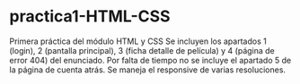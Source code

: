 # practica1-HTML-CSS
Primera práctica del módulo HTML y CSS
Se incluyen los apartados 1 (login), 2 (pantalla principal), 3 (ficha detalle de película) y 4 (página de error 404) del enunciado.
Por falta de tiempo no se incluye el apartado 5 de la página de cuenta atrás.
Se maneja el responsive de varias resoluciones.